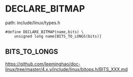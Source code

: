 DECLARE_BITMAP
========================================

path: include/linux/types.h
```
#define DECLARE_BITMAP(name,bits) \
    unsigned long name[BITS_TO_LONGS(bits)]
```

BITS_TO_LONGS
----------------------------------------

https://github.com/leeminghao/doc-linux/tree/master/4.x.y/include/linux/bitops.h/BITS_XXX.md
